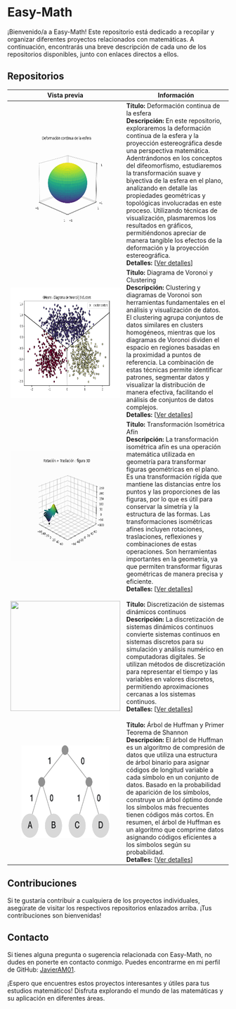 # Easy-Math

¡Bienvenido/a a Easy-Math! Este repositorio está dedicado a recopilar y organizar diferentes proyectos relacionados con matemáticas. A continuación, encontrarás una breve descripción de cada uno de los repositorios disponibles, junto con enlaces directos a ellos.

## Repositorios


| Vista previa | Información |
|--------------|-------------|
| <p align="center">[<img src="https://github.com/JavierAM01/Deformacion-Continua-de-la-Esfera/blob/main/images/difeomorfismo_6.gif" height="250" width="250" />](https://github.com/JavierAM01/Deformacion-Continua-de-la-Esfera)</p> | **Título:** Deformación continua de la esfera <br> **Descripción:** En este repositorio, exploraremos la deformación continua de la esfera y la proyección estereográfica desde una perspectiva matemática. Adentrándonos en los conceptos del difeomorfismo, estudiaremos la transformación suave y biyectiva de la esfera en el plano, analizando en detalle las propiedades geométricas y topológicas involucradas en este proceso. Utilizando técnicas de visualización, plasmaremos los resultados en gráficos, permitiéndonos apreciar de manera tangible los efectos de la deformación y la proyección estereográfica. <br> **Detalles:** [<a href="https://github.com/JavierAM01/Deformacion-Continua-de-la-Esfera">Ver detalles</a>] |
| <p align="center">[<img src="https://github.com/JavierAM01/Diagrama-de-Voronoi-y-Clustering/blob/main/images/p1_2.png" height="250" width="250" />](https://github.com/JavierAM01/Diagrama-de-Voronoi-y-Clustering)</p> | **Título:** Diagrama de Voronoi y Clustering <br> **Descripción:** Clustering y diagramas de Voronoi son herramientas fundamentales en el análisis y visualización de datos. El clustering agrupa conjuntos de datos similares en clusters homogéneos, mientras que los diagramas de Voronoi dividen el espacio en regiones basadas en la proximidad a puntos de referencia. La combinación de estas técnicas permite identificar patrones, segmentar datos y visualizar la distribución de manera efectiva, facilitando el análisis de conjuntos de datos complejos. <br> **Detalles:** [<a href="https://github.com/JavierAM01/Diagrama-de-Voronoi-y-Clustering">Ver detalles</a>] |
| <p align="center">[<img src="https://github.com/JavierAM01/Transformacion-Isometrica-Afin/blob/main/images/figura_3d_2.gif" height="250" width="250" />](https://github.com/JavierAM01/Transformacion-Isometrica-Afin)</p> | **Título:** Transformación Isométrica Afín <br> **Descripción:** La transformación isométrica afín es una operación matemática utilizada en geometría para transformar figuras geométricas en el plano. Es una transformación rígida que mantiene las distancias entre los puntos y las proporciones de las figuras, por lo que es útil para conservar la simetría y la estructura de las formas. Las transformaciones isométricas afines incluyen rotaciones, traslaciones, reflexiones y combinaciones de estas operaciones. Son herramientas importantes en la geometría, ya que permiten transformar figuras geométricas de manera precisa y eficiente. <br> **Detalles:** [<a href="https://github.com/JavierAM01/Transformacion-Isometrica-Afin">Ver detalles</a>] |
| <p align="center">[<img src="https://github.com/JavierAM01/Discretizacion-de-sistemas-dinamicos-continuos/blob/main/images/evolucion_diagrama_fases.gif" height="250" width="250" />](https://github.com/JavierAM01/Discretizacion-de-sistemas-dinamicos-continuos)</p> | **Título:** Discretización de sistemas dinámicos continuos <br> **Descripción:** La discretización de sistemas dinámicos continuos convierte sistemas continuos en sistemas discretos para su simulación y análisis numérico en computadoras digitales. Se utilizan métodos de discretización para representar el tiempo y las variables en valores discretos, permitiendo aproximaciones cercanas a los sistemas continuos. <br> **Detalles:** [<a href="https://github.com/JavierAM01/Discretizacion-de-sistemas-dinamicos-continuos">Ver detalles</a>] |
| <p align="center">[<img src="https://github.com/JavierAM01/Arbol-de-Huffman-y-Primer-Teorema-de-Shannon/blob/main/images/huffman.png" height="210" width="200" />](https://github.com/JavierAM01/Arbol-de-Huffman-y-Primer-Teorema-de-Shannon)</p> | **Título:** Árbol de Huffman y Primer Teorema de Shannon <br> **Descripción:** El árbol de Huffman es un algoritmo de compresión de datos que utiliza una estructura de árbol binario para asignar códigos de longitud variable a cada símbolo en un conjunto de datos. Basado en la probabilidad de aparición de los símbolos, construye un árbol óptimo donde los símbolos más frecuentes tienen códigos más cortos. En resumen, el árbol de Huffman es un algoritmo que comprime datos asignando códigos eficientes a los símbolos según su probabilidad. <br> **Detalles:** [<a href="https://github.com/JavierAM01/Arbol-de-Huffman-y-Primer-Teorema-de-Shannon">Ver detalles</a>] |



## Contribuciones

Si te gustaría contribuir a cualquiera de los proyectos individuales, asegúrate de visitar los respectivos repositorios enlazados arriba. ¡Tus contribuciones son bienvenidas!

## Contacto

Si tienes alguna pregunta o sugerencia relacionada con Easy-Math, no dudes en ponerte en contacto conmigo. Puedes encontrarme en mi perfil de GitHub: [JavierAM01](https://github.com/JavierAM01).

¡Espero que encuentres estos proyectos interesantes y útiles para tus estudios matemáticos! Disfruta explorando el mundo de las matemáticas y su aplicación en diferentes áreas.
